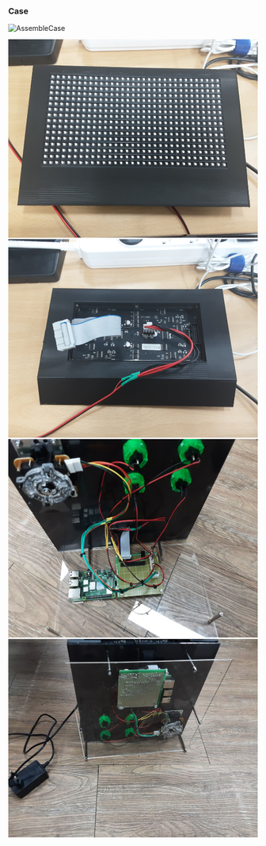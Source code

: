 ### Case

![AssembleCase](/imgs/AssembleCase.gif)  

<img src="/imgs/MatrixCaseFront.jpg" height="400">  
<img src="/imgs/MatrixCaseBack.jpg" height="400">  
<img src="/imgs/01_Lower.jpg" height="400">  
<img src="/imgs/02_Lower.jpg" height="400">  

